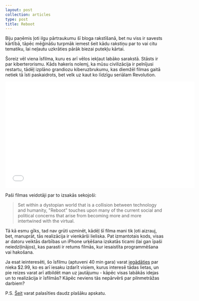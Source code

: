 ```yaml
---
layout: post
collection: articles
type: post
title: Reboot
---
```


Biju paņēmis ļoti ilgu pārtraukumu šī bloga rakstīšanā, bet nu viss ir savests kārtībā, tāpēc mēģināšu turpmāk iemest šeit kādu rakstiņu par to vai citu tematiku, lai neļautu uzkrāties pārāk biezai putekļu kārtai.

Šoreiz vēl viena īsfilma, kuru es arī vēlos iekļaut labāko sarakstā. Stāsts ir par kiberterorismu. Kāds hakeris nolemj, ka mūsu civilizācija ir pelnījusi restartu, tādēļ izplāno grandiozu kiberuzbrukumu, kas diemžēl filmas gaitā netiek tā īsti paskaidrots, bet velk uz kaut ko līdzīgu seriālam Revolution.

<iframe src="//player.vimeo.com/video/36590799?title=0&amp;byline=0&amp;portrait=0" width="600" height="337" frameborder="0" webkitallowfullscreen mozallowfullscreen allowfullscreen></iframe>

Paši filmas veidotāji par to izsakās sekojoši:

> Set within a dystopian world that is a collision between technology and humanity, "Reboot" touches upon many of the current social and political concerns that arise from becoming more and more intertwined with the virtual.

Tā kā esmu gīks, tad nav grūti uzminēt, kādēļ šī filma mani tik ļoti aizrauj, bet, manuprāt, tās realizācija ir vienkārši lieliska. Pat izmantotais kods, visas ar datoru veiktās darbības un iPhone urķēšana izskatās ticami (lai gan īpaši neiedziļinājos), kas parasti ir retums filmās, kur iesaistīta programmēšana vai hakošana.

Ja esat ieinteresēti, šo īsfilmu (aptuveni 40 min gara) varat [iegādāties](http://www.rebootfilm.com/downloads "Reboot - downloads") par nieka $2.99, ko es arī iesaku izdarīt visiem, kurus interesē tādas lietas, un pie reizes varat arī atbildēt man uz jautājumu - kāpēc visas labākās idejas un to realizācija ir īsfilmās? Kāpēc neviens tās nepārvērš par pilnmetrāžas darbiem?

P.S. [Šeit](http://suite101.com/a/reboot-cyberpunk-thriller-film-review#.UNzNI-P3YgI.twitter "Reboot - cyberbpunk thriller film review") varat palasīties daudz plašāku apskatu.
